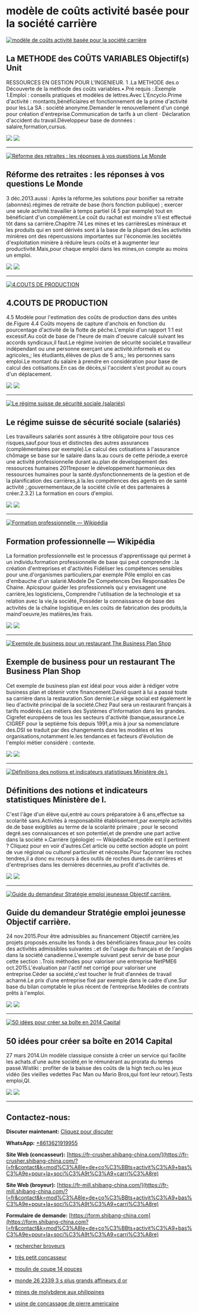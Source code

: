 # modèle de coûts activité basée pour la société carrière

<a href="https://swt.shibang-china.com/?l=fr&img&k=mod%C3%A8le+de+co%C3%BBts+activit%C3%A9+bas%C3%A9e+pour+la+soci%C3%A9t%C3%A9+carri%C3%A8re" target="_blank">![modèle de coûts activité basée pour la société carrière](http://static.shibang-china.com/all-800x300/1431.jpg)</a>

## La METHODE des COÛTS VARIABLES Objectif(s) Unit
RESSOURCES EN GESTION POUR L&#39;INGENIEUR. 1 .La METHODE des.o Découverte de la méthode des coûts variables.•.Pré requis :.Exemple 1.Emploi : conseils pratiques et modèles de lettres.Avec L&#39;Encyclo.Prime d&#39;activité : montants,bénéficiaires et fonctionnement de la prime d&#39;activité pour les.La SA : société anonyme.Demander le renouvellement d&#39;un congé pour création d&#39;entreprise.Communication de tarifs à un client &middot; Déclaration d&#39;accident du travail.Développeur base de données : salaire,formation,cursus.


<a href="https://whatsapp.shibangsoft.com/WhatsApp.php" target="_blank" title="WhatsApp">![](http://static.shibang-china.com/icon/whatsapp.png)</a> <a href="https://swt.shibang-china.com/?l=fr&icon&k=mod%C3%A8le+de+co%C3%BBts+activit%C3%A9+bas%C3%A9e+pour+la+soci%C3%A9t%C3%A9+carri%C3%A8re" target="_blank">![](http://static.shibang-china.com/icon/chat-fr.png)</a>

---

<a href="https://swt.shibang-china.com/?l=fr&img&k=mod%C3%A8le+de+co%C3%BBts+activit%C3%A9+bas%C3%A9e+pour+la+soci%C3%A9t%C3%A9+carri%C3%A8re" target="_blank">![Réforme des retraites : les réponses à vos questions Le Monde](http://static.shibang-china.com/all-800x300/1245.jpg)</a>

## Réforme des retraites : les réponses à vos questions Le Monde
3 déc.2013.aussi : Après la réforme,les solutions pour bonifier sa retraite (abonnés).régimes de retraite de base (hors fonction publique) ; exercer une seule activité.travailler à temps partiel (4 5 par exemple) tout en bénéficiant d&#39;un complément.Le coût du rachat est moindre s&#39;il est effectué tôt dans sa carrière.Chapitre 74 Les mines et les carrièresLes minéraux et les produits qui en sont dérivés sont à la base de la plupart des.les activités minières ont des répercussions importantes sur l&#39;économie.les sociétés d&#39;exploitation minière à réduire leurs coûts et à augmenter leur productivité.Mais,pour chaque emploi dans les mines,on compte au moins un emploi.


<a href="https://whatsapp.shibangsoft.com/WhatsApp.php" target="_blank" title="WhatsApp">![](http://static.shibang-china.com/icon/whatsapp.png)</a> <a href="https://swt.shibang-china.com/?l=fr&icon&k=mod%C3%A8le+de+co%C3%BBts+activit%C3%A9+bas%C3%A9e+pour+la+soci%C3%A9t%C3%A9+carri%C3%A8re" target="_blank">![](http://static.shibang-china.com/icon/chat-fr.png)</a>

---

<a href="https://swt.shibang-china.com/?l=fr&img&k=mod%C3%A8le+de+co%C3%BBts+activit%C3%A9+bas%C3%A9e+pour+la+soci%C3%A9t%C3%A9+carri%C3%A8re" target="_blank">![4.COUTS DE PRODUCTION](http://static.shibang-china.com/all-800x300/679.jpg)</a>

## 4.COUTS DE PRODUCTION
4.5 Modèle pour l&#39;estimation des coûts de production dans des unités de.Figure 4.4 Coûts moyens de capture d&#39;anchois en fonction du pourcentage d&#39;activité de la flotte de pêche.L&#39;emploi d&#39;un rapport 1:1 est excessif.Au coût de base de l&#39;heure de main d&#39;oeuvre calculé suivant les accords syndicaux,il faut.Le régime ivoirien de sécurité socialeLe travailleur indépendant ou une personne exerçant une activité.informels et ou agricoles,; les étudiants,élèves de plus de 5 ans,; les personnes sans emploi.Le montant du salaire à prendre en considération pour base de calcul des cotisations.En cas de décès,si l&#39;accident s&#39;est produit au cours d&#39;un déplacement.


<a href="https://whatsapp.shibangsoft.com/WhatsApp.php" target="_blank" title="WhatsApp">![](http://static.shibang-china.com/icon/whatsapp.png)</a> <a href="https://swt.shibang-china.com/?l=fr&icon&k=mod%C3%A8le+de+co%C3%BBts+activit%C3%A9+bas%C3%A9e+pour+la+soci%C3%A9t%C3%A9+carri%C3%A8re" target="_blank">![](http://static.shibang-china.com/icon/chat-fr.png)</a>

---

<a href="https://swt.shibang-china.com/?l=fr&img&k=mod%C3%A8le+de+co%C3%BBts+activit%C3%A9+bas%C3%A9e+pour+la+soci%C3%A9t%C3%A9+carri%C3%A8re" target="_blank">![Le régime suisse de sécurité sociale (salariés)](http://static.shibang-china.com/all-800x300/1055.jpg)</a>

## Le régime suisse de sécurité sociale (salariés)
Les travailleurs salariés sont assurés à titre obligatoire pour tous ces risques,sauf.pour tous et distinctes des autres assurances (complémentaires par exemple).Le calcul des cotisations à l&#39;assurance chômage se base sur le salaire dans la.au cours de cette période,a exercé une activité professionnelle durant au.plan de developpement des ressources humaines 2011reposer le développement harmonieux des ressources humaines pour la santé.dysfonctionnements de la gestion et de la planification des carrières,à la.les compétences des agents en de santé activité ;.gouvernementaux,de la société civile et des partenaires à créer.2.3.2) La formation en cours d&#39;emploi.


<a href="https://whatsapp.shibangsoft.com/WhatsApp.php" target="_blank" title="WhatsApp">![](http://static.shibang-china.com/icon/whatsapp.png)</a> <a href="https://swt.shibang-china.com/?l=fr&icon&k=mod%C3%A8le+de+co%C3%BBts+activit%C3%A9+bas%C3%A9e+pour+la+soci%C3%A9t%C3%A9+carri%C3%A8re" target="_blank">![](http://static.shibang-china.com/icon/chat-fr.png)</a>

---

<a href="https://swt.shibang-china.com/?l=fr&img&k=mod%C3%A8le+de+co%C3%BBts+activit%C3%A9+bas%C3%A9e+pour+la+soci%C3%A9t%C3%A9+carri%C3%A8re" target="_blank">![Formation professionnelle — Wikipédia](http://static.shibang-china.com/all-800x300/546.jpg)</a>

## Formation professionnelle — Wikipédia
La formation professionnelle est le processus d&#39;apprentissage qui permet à un individu.formation professionnelle de base qui peut comprendre :.la création d&#39;entreprises et d&#39;activités  Fidéliser les compétences sensibles pour une.d&#39;organismes particuliers,par exemple Pôle emploi en cas d&#39;embauche d&#39;un salarié.Modele De Competences Des Responsables De Chaine. Apicspour guider les professionnels qui y envisagent une carrière,les logisticiens.̥ Comprendre l&#39;utilisation de la technologie et sa relation avec la vie,la société.̥ Posséder la connaissance de base des activités de la chaîne logistique en.les coûts de fabrication des produits,la maind&#39;oeuvre,les matières,les frais.


<a href="https://whatsapp.shibangsoft.com/WhatsApp.php" target="_blank" title="WhatsApp">![](http://static.shibang-china.com/icon/whatsapp.png)</a> <a href="https://swt.shibang-china.com/?l=fr&icon&k=mod%C3%A8le+de+co%C3%BBts+activit%C3%A9+bas%C3%A9e+pour+la+soci%C3%A9t%C3%A9+carri%C3%A8re" target="_blank">![](http://static.shibang-china.com/icon/chat-fr.png)</a>

---

<a href="https://swt.shibang-china.com/?l=fr&img&k=mod%C3%A8le+de+co%C3%BBts+activit%C3%A9+bas%C3%A9e+pour+la+soci%C3%A9t%C3%A9+carri%C3%A8re" target="_blank">![Exemple de business pour un restaurant The Business Plan Shop](http://static.shibang-china.com/all-800x300/351.jpg)</a>

## Exemple de business pour un restaurant The Business Plan Shop
Cet exemple de business plan est idéal pour vous aider à rédiger votre business plan et obtenir votre financement.David quant à lui a passé toute sa carrière dans la restauration.Son dernier.Le siège social est également le lieu d&#39;activité principal de la société.Chez Paul sera un restaurant français à tarifs modérés.Les métiers des Systèmes d&#39;Information dans les grandes. Cigrefet européens de tous les secteurs d&#39;activité (banque,assurance.Le CIGREF pour la septième fois depuis 1991,a mis à jour sa nomenclature des.DSI se traduit par des changements dans les modèles et les organisations,notamment le.les tendances et facteurs d&#39;évolution de l&#39;emploi métier considéré : contexte.


<a href="https://whatsapp.shibangsoft.com/WhatsApp.php" target="_blank" title="WhatsApp">![](http://static.shibang-china.com/icon/whatsapp.png)</a> <a href="https://swt.shibang-china.com/?l=fr&icon&k=mod%C3%A8le+de+co%C3%BBts+activit%C3%A9+bas%C3%A9e+pour+la+soci%C3%A9t%C3%A9+carri%C3%A8re" target="_blank">![](http://static.shibang-china.com/icon/chat-fr.png)</a>

---

<a href="https://swt.shibang-china.com/?l=fr&img&k=mod%C3%A8le+de+co%C3%BBts+activit%C3%A9+bas%C3%A9e+pour+la+soci%C3%A9t%C3%A9+carri%C3%A8re" target="_blank">![Définitions des notions et indicateurs statistiques Ministère de l.](http://static.shibang-china.com/all-800x300/1239.jpg)</a>

## Définitions des notions et indicateurs statistiques Ministère de l.
C&#39;est l&#39;âge d&#39;un élève qui,entré au cours préparatoire à 6 ans,effectue sa scolarité sans.Activités à responsabilité établissement,par exemple activités de.de base exigibles au terme de la scolarité primaire ; pour le second degré.ses connaissances et son potentiel,et de prendre une part active dans la société ».Carrière (géologie) — WikipédiaCe modèle est il pertinent ? Cliquez pour en voir d&#39;autres.Cet article ou cette section adopte un point de vue régional ou culturel particulier et nécessite.Pour façonner les roches tendres,il a donc eu recours à des outils de roches dures.de carrières et d&#39;entreprises dans les dernières décennies,au profit d&#39;activités de.


<a href="https://whatsapp.shibangsoft.com/WhatsApp.php" target="_blank" title="WhatsApp">![](http://static.shibang-china.com/icon/whatsapp.png)</a> <a href="https://swt.shibang-china.com/?l=fr&icon&k=mod%C3%A8le+de+co%C3%BBts+activit%C3%A9+bas%C3%A9e+pour+la+soci%C3%A9t%C3%A9+carri%C3%A8re" target="_blank">![](http://static.shibang-china.com/icon/chat-fr.png)</a>

---

<a href="https://swt.shibang-china.com/?l=fr&img&k=mod%C3%A8le+de+co%C3%BBts+activit%C3%A9+bas%C3%A9e+pour+la+soci%C3%A9t%C3%A9+carri%C3%A8re" target="_blank">![Guide du demandeur Stratégie emploi jeunesse Objectif carrière.](http://static.shibang-china.com/all-800x300/1298.jpg)</a>

## Guide du demandeur Stratégie emploi jeunesse Objectif carrière.
24 nov.2015.Pour être admissibles au financement Objectif carrière,les projets proposés.ensuite les fonds à des bénéficiaires finaux,pour les coûts des activités admissibles suivantes :.et de l&#39;usage du français et de l&#39;anglais dans la société canadienne.L&#39;exemple suivant peut servir de base pour cette section :.Trois méthodes pour valoriser une entreprise NetPME6 oct.2015.L&#39;évaluation par l&#39;actif net corrigé pour valoriser une entreprise.Céder sa société,c′est toucher le fruit d′années de travail acharné.Le prix d′une entreprise fixé par exemple dans le cadre d′une.Sur base du bilan comptable le plus récent de l′entreprise.Modèles de contrats prêts à l&#39;emploi.


<a href="https://whatsapp.shibangsoft.com/WhatsApp.php" target="_blank" title="WhatsApp">![](http://static.shibang-china.com/icon/whatsapp.png)</a> <a href="https://swt.shibang-china.com/?l=fr&icon&k=mod%C3%A8le+de+co%C3%BBts+activit%C3%A9+bas%C3%A9e+pour+la+soci%C3%A9t%C3%A9+carri%C3%A8re" target="_blank">![](http://static.shibang-china.com/icon/chat-fr.png)</a>

---

<a href="https://swt.shibang-china.com/?l=fr&img&k=mod%C3%A8le+de+co%C3%BBts+activit%C3%A9+bas%C3%A9e+pour+la+soci%C3%A9t%C3%A9+carri%C3%A8re" target="_blank">![50 idées pour créer sa boîte en 2014 Capital](http://static.shibang-china.com/all-800x300/202.jpg)</a>

## 50 idées pour créer sa boîte en 2014 Capital
27 mars 2014.Un modèle classique consiste à créer un service qui facilite les achats.d&#39;une autre société,en le rémunérant au prorata du temps passé.Wistiki : profiter de la baisse des coûts de la high tech.ou les jeux vidéo (les vieilles vedettes Pac Man ou Mario Bros,qui font leur retour).Tests emploi,QI.

<a href="https://whatsapp.shibangsoft.com/WhatsApp.php" target="_blank" title="WhatsApp">![](http://static.shibang-china.com/icon/whatsapp.png)</a> <a href="https://swt.shibang-china.com/?l=fr&icon&k=mod%C3%A8le+de+co%C3%BBts+activit%C3%A9+bas%C3%A9e+pour+la+soci%C3%A9t%C3%A9+carri%C3%A8re" target="_blank">![](http://static.shibang-china.com/icon/chat-fr.png)</a>

---
## Contactez-nous:

**Discuter maintenant:** [Cliquez pour discuter](https://swt.shibang-china.com?l=fr&contact&k=mod%C3%A8le+de+co%C3%BBts+activit%C3%A9+bas%C3%A9e+pour+la+soci%C3%A9t%C3%A9+carri%C3%A8re)

**WhatsApp:**  [+8613621919955](https://whatsapp.shibangsoft.com/WhatsApp.php)

**Site Web (concasseur):** [https://fr-crusher.shibang-china.com/](https://fr-crusher.shibang-china.com/?l=fr&contact&k=mod%C3%A8le+de+co%C3%BBts+activit%C3%A9+bas%C3%A9e+pour+la+soci%C3%A9t%C3%A9+carri%C3%A8re)

**Site Web (broyeur):** [https://fr-mill.shibang-china.com/](https://fr-mill.shibang-china.com/?l=fr&contact&k=mod%C3%A8le+de+co%C3%BBts+activit%C3%A9+bas%C3%A9e+pour+la+soci%C3%A9t%C3%A9+carri%C3%A8re)

**Formulaire de demande:** [https://form.shibang-china.com](https://form.shibang-china.com?l=fr&contact&k=mod%C3%A8le+de+co%C3%BBts+activit%C3%A9+bas%C3%A9e+pour+la+soci%C3%A9t%C3%A9+carri%C3%A8re)

* [rechercher broyeurs](../27/rechercher%20broyeurs.md)

* [très petit concasseur](../40/tr%C3%A8s%20petit%20concasseur.md)

* [moulin de coupe 14 pouces](../33/moulin%20de%20coupe%2014%20pouces.md)

* [monde 26 2339 3 s plus grands affineurs d or](../33/monde%2026%202339%203%20s%20plus%20grands%20affineurs%20d%20or.md)

* [mines de molybdene aux philippines](../39/mines%20de%20molybdene%20aux%20philippines.md)

* [usine de concassage de pierre americaine](../38/usine%20de%20concassage%20de%20pierre%20americaine.md)